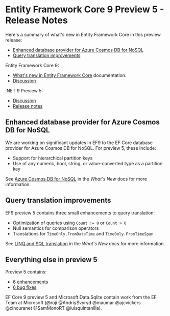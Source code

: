# Entity Framework Core 9 Preview 5 - Release Notes

Here's a summary of what's new in Entity Framework Core in this preview release:

- [Enhanced database provider for Azure Cosmos DB for NoSQL](#enhanced-database-provider-for-azure-cosmos-db-for-nosql)
- [Query translation improvements](#query-translation-improvements)

Entity Framework Core 9:

- [What's new in Entity Framework Core](https://learn.microsoft.com/ef/core/what-is-new/ef-core-9.0/whatsnew) documentation.
- [Discussion](https://github.com/dotnet/efcore/issues/33030)

.NET 9 Preview 5:

- [Discussion](https://aka.ms/dotnet/9/preview5)
- [Release notes](./README.md)
 
## Enhanced database provider for Azure Cosmos DB for NoSQL
We are working on significant updates in EF9 to the EF Core database provider for Azure Cosmos DB for NoSQL. For preview 5, these include:
 
* Support for hierarchical partition keys
* Use of any numeric, bool, string, or value-converted type as a partition key
 
See [Azure Cosmos DB for NoSQL](https://learn.microsoft.com/ef/core/what-is-new/ef-core-9.0/whatsnew#cosmos) in the _What's New_ docs for more information.
 
## Query translation improvements
EF9 preview 5 contains three small enhancements to query translation:
 
* Optimization of queries using `Count != 0` or `Count > 0`
* Null semantics for comparison operators
* Translations for `TimeOnly.FromDateTime` and `TimeOnly.FromTimeSpan`
 
See [LINQ and SQL translation](https://learn.microsoft.com/ef/core/what-is-new/ef-core-9.0/whatsnew#linq-and-sql-translation) in the _What's New_ docs for more information.
 
## Everything else in preview 5
Preview 5 contains:
 
* [6 enhancements](https://github.com/dotnet/efcore/issues?q=is%3Aissue+milestone%3A9.0.0-preview5+is%3Aclosed+label%3Atype-enhancement+)
* [6 bug fixes](https://github.com/dotnet/efcore/issues?q=is%3Aissue+milestone%3A9.0.0-preview5+is%3Aclosed+label%3Atype-bug)
 
EF Core 9 preview 5 and Microsoft.Data.Sqlite contain work from the EF Team at Microsoft (@roji @AndriySvyryd @maumar @ajcvickers @cincuranet @SamMonoRT @luisquintanilla).
